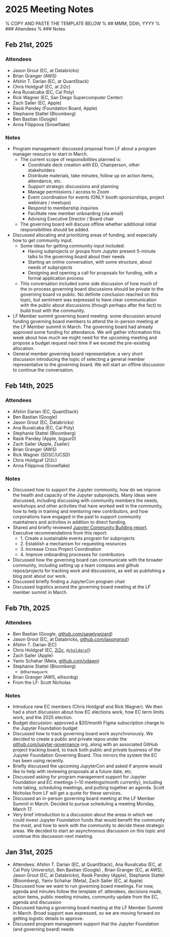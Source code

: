 # 2025 Meeting Notes

% COPY AND PASTE THE TEMPLATE BELOW
% ## MMM, DDth, YYYY
% ### Attendees
% ### Notes 

## Feb 21st, 2025

### Attendees

* Jason Grout (EC, at Databricks)  
* Brian Granger (AWS)  
* Afshin T. Darian (EC, at QuantStack)  
* Chris Holdgraf (EC, at 2i2c)  
* Ana Ruvalcaba (EC, Cal Poly)  
* Rick Wagner (EC, San Diego Supercomputer Center)  
* Zach Sailer (EC, Apple)  
* Rasik Pandey (Foundation Board, Apple)  
* Stephanie Stattel (Bloomberg)  
* Ben Bastian (Google)  
* Anna Filippova (Snowflake)

### Notes

* Program management: discussed proposal from LF about a program manager resource to start in March.  
  * The current scope of responsibilities planned is:  
    * Coordinate deck creation with ED, Chairperson, other stakeholders  
    * Distribute materials, take minutes, follow up on action items, attendance, etc.  
    * Support strategic discussions and planning  
    * Manage permissions / access to Zoom  
    * Event coordination for events (ONLY booth sponsorships, project webinars / meetups)  
    * Respond to membership inquiries  
    * Facilitate new member onboarding (via email)  
    * Advising Executive Director / Board chair  
  * The governing board will discuss offline whether additional initial responsibilities should be added.  
* Discussed allocating and prioritizing areas of funding, and especially how to get community input.  
  * Some ideas for getting community input included:  
    * Having subprojects or groups from Jupyter present 5-minute talks to the governing board about their needs  
    * Starting an online conversation, with some structure, about needs of subprojects  
    * Designing and opening a call for proposals for funding, with a formal application process  
  * This conversation included some side discussion of how much of the in-process governing board discussions should be private to the governing board vs public. No definite conclusion reached on this topic, but sentiment was expressed to have clear communication with the public about discussions (though perhaps after the fact) to build trust with the community.  
* LF Member summit governing board meeting: some discussion around funding governing board members to attend the in-person meeting at the LF Member summit in March. The governing board had already approved some funding for attendance. We will gather information this week about how much we might need for the upcoming meeting and propose a budget request next time if we exceed the pre-existing allocation.  
* General member governing board representative: a very short discussion introducing the topic of selecting a general member representative to the governing board. We will start an offline discussion to continue the conversation.

## Feb 14th, 2025

### Attendees

* Afshin Darian (EC, QuantStack)  
* Ben Bastian (Google)  
* Jason Grout (EC, Databricks)  
* Ana Ruvalcaba (EC, Cal Poly)  
* Stephanie Stattel (Bloomberg)  
* Rasik Pandey (Apple, bigsur0)  
* Zach Sailer (Apple, Zsailer)  
* Brian Granger (AWS)  
* Rick Wagner (SDSC/UCSD)  
* Chris Holdgraf (2i2c)  
* Anna Filippova (Snowflake) 

### Notes

* Discussed how to support the Jupyter community, how do we improve the health and capacity of the Jupyter subprojects. Many ideas were discussed, including discussing with community members the needs, workshops and other activities that have worked well in the community, how to help in training and mentoring new contributors, and how corporations have engaged in the past to support community maintainers and activities in addition to direct funding.  
* Shared and briefly reviewed [Jupyter Community Building report](https://blog.jupyter.org/community-building-report-project-jupyter-5a0fd7c8b08d). Executive recommendations from this report:  
  * 1\. Create a sustainable events program for subprojects  
  * 2\. Establish a mechanism for requesting resources  
  * 3\. Increase Cross Project Coordination  
  * 4\. Improve onboarding processes for contributors  
* Discussed how the governing board can communicate with the broader community, including setting up a team compass and github repos/projects for tracking work and discussions, as well as publishing a blog post about our work.  
* Discussed briefly finding a JupyterCon program chair  
* Discussed logistics around the governing board meeting at the LF member summit in March.

## Feb 7th, 2025

### Attendees

* Ben Bastian (Google, [github.com/sagelywizard](http://github.com/sagelywizard))  
* Jason Grout (EC, at Databricks, [github.com/jasongrout](http://github.com/jasongrout))  
* Afshin T. Darian (EC)  
* Chris Holdgraf (EC, [2i2c](https://2i2c.org), [`@choldgraf`](https://github.com/choldgraf))  
* Zach Sailer (Apple)   
* Yaniv Schahar (Meta, [github.com/ydawn](http://github.com/ydawn))  
* Stephanie Stattel (Bloomberg)  
  * `@dharmaquark`
* Brian Granger (AWS, ellisonbg)  
* From the LF: Scott Nicholas

### Notes

* Introduce new EC members (Chris Holdgraf and Rick Wagner). We then had a short discussion about how EC elections work, how EC term limits work, and the 2025 election.  
* Budget discussion: approved a $20/month Figma subscription charge to the Jupyter Foundation budget  
* Discussed how to track governing board work asynchronously. We decided to create a public and private repos under the [github.com/jupyter-governance](http://github.com/jupyter-governance) org, along with an associated GitHub project tracking board, to track both public and private business of the Jupyter Foundation Governing Board. This mirrors the system the EC has been using recently.  
* Briefly discussed the upcoming JupyterCon and asked if anyone would like to help with reviewing proposals at a future date, etc.  
* Discussed asking for program management support for Jupyter Foundation and EC meetings (\~10 meetings/month currently), including note taking, scheduling meetings, and putting together an agenda. Scott Nicholas from LF will get a quote for these services.  
* Discussed an in-person governing board meeting at the LF Member Summit in March. Decided to pursue scheduling a meeting Monday, March 17\.  
* Very brief introduction to a discussion about the areas in which we could invest Jupyter Foundation funds that would benefit the community the most, and how to work with the community to decide these strategic areas. We decided to start an asynchronous discussion on this topic and continue this discussion next meeting.

## Jan 31st, 2025

* Attendees: Afshin T. Darian (EC, at QuantStack), Ana Ruvalcaba (EC, at Cal Poly University), Ben Bastian (Google) , Brian Granger (EC, at AWS), Jason Grout (EC, at Databricks), Rasik Pandey (Apple), Stephanie Stattel (Bloomberg), Yaniv Schahar (Meta), Zach Sailer (EC, at Apple)  
* Discussed how we want to run governing board meetings. For now, agenda and minutes follow the template of: attendees, decisions made, action items, public meeting minutes, community update from the EC, agenda and discussion  
* Discussed having a governing board meeting at the LF Member Summit in March. Broad support was expressed, so we are moving forward on getting logistic details to approve.  
* Discussed program management support that the Jupyter Foundation (and governing board) needs